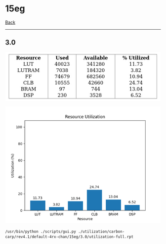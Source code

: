 # 15eg

[Back](<../rev4.1.md>)

---

## 3.0

<p align="center">
	<img src="../../../../../images/carbon-carp/rev4.1/default-4rx-chan/15eg/3.0/table.jpg" />
</p>

<p align="center">
	<img src="../../../../../images/carbon-carp/rev4.1/default-4rx-chan/15eg/3.0/graph.png" />
</p>

`/usr/bin/python ./scripts/gui.py ./utilization/carbon-carp/rev4.1/default-4rx-chan/15eg/3.0/utilization-full.rpt`

